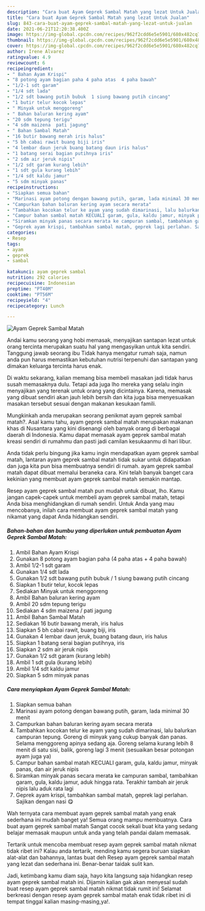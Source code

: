 ```yaml
---
description: "Cara buat Ayam Geprek Sambal Matah yang lezat Untuk Jualan"
title: "Cara buat Ayam Geprek Sambal Matah yang lezat Untuk Jualan"
slug: 843-cara-buat-ayam-geprek-sambal-matah-yang-lezat-untuk-jualan
date: 2021-06-21T12:20:38.400Z
image: https://img-global.cpcdn.com/recipes/962f2cdd6e5e5901/680x482cq70/ayam-geprek-sambal-matah-foto-resep-utama.jpg
thumbnail: https://img-global.cpcdn.com/recipes/962f2cdd6e5e5901/680x482cq70/ayam-geprek-sambal-matah-foto-resep-utama.jpg
cover: https://img-global.cpcdn.com/recipes/962f2cdd6e5e5901/680x482cq70/ayam-geprek-sambal-matah-foto-resep-utama.jpg
author: Irene Alvarez
ratingvalue: 4.9
reviewcount: 6
recipeingredient:
- " Bahan Ayam Krispi"
- "8 potong ayam bagian paha 4 paha atas  4 paha bawah"
- "1/2-1 sdt garam"
- "1/4 sdt lada"
- "1/2 sdt bawang putih bubuk  1 siung bawang putih cincang"
- "1 butir telur kocok lepas"
- " Minyak untuk menggoreng"
- " Bahan baluran kering ayam"
- "20 sdm tepung terigu"
- "4 sdm maizena  pati jagung"
- " Bahan Sambal Matah"
- "16 butir bawang merah iris halus"
- "5 bh cabai rawit buang biji iris"
- "4 lembar daun jeruk buang batang daun iris halus"
- "1 batang serai bagian putihnya iris"
- "2 sdm air jeruk nipis"
- "1/2 sdt garam kurang lebih"
- "1 sdt gula kurang lebih"
- "1/4 sdt kaldu jamur"
- "5 sdm minyak panas"
recipeinstructions:
- "Siapkan semua bahan"
- "Marinasi ayam potong dengan bawang putih, garam, lada minimal 30 menit"
- "Campurkan bahan baluran kering ayam secara merata"
- "Tambahkan kocokan telur ke ayam yang sudah dimarinasi, lalu balurkan campuran tepung. Goreng di minyak yang cukup banyak dan panas. Selama menggoreng apinya sedang aja. Goreng selama kurang lebih 8 menit di satu sisi, balik, goreng lagi 3 menit (sesuaikan besar potongan ayam juga ya)"
- "Campur bahan sambal matah KECUALI garam, gula, kaldu jamur, minyak panas, dan air jeruk nipis"
- "Siramkan minyak panas secara merata ke campuran sambal, tambahkan garam, gula, kaldu jamur, aduk hingga rata. Terakhir tambah air jeruk nipis lalu aduk rata lagi"
- "Geprek ayam krispi, tambahkan sambal matah, geprek lagi perlahan. Sajikan dengan nasi 😋"
categories:
- Resep
tags:
- ayam
- geprek
- sambal

katakunci: ayam geprek sambal 
nutrition: 292 calories
recipecuisine: Indonesian
preptime: "PT40M"
cooktime: "PT56M"
recipeyield: "4"
recipecategory: Lunch

---
```



![Ayam Geprek Sambal Matah](https://img-global.cpcdn.com/recipes/962f2cdd6e5e5901/680x482cq70/ayam-geprek-sambal-matah-foto-resep-utama.jpg)

Andai kamu seorang yang hobi memasak, menyajikan santapan lezat untuk orang tercinta merupakan suatu hal yang mengasyikan untuk kita sendiri. Tanggung jawab seorang ibu Tidak hanya mengatur rumah saja, namun anda pun harus memastikan kebutuhan nutrisi terpenuhi dan santapan yang dimakan keluarga tercinta harus enak.

Di waktu  sekarang, kalian memang bisa membeli masakan jadi tidak harus susah memasaknya dulu. Tetapi ada juga lho mereka yang selalu ingin menyajikan yang terenak untuk orang yang dicintainya. Karena, memasak yang dibuat sendiri akan jauh lebih bersih dan kita juga bisa menyesuaikan masakan tersebut sesuai dengan makanan kesukaan famili. 



Mungkinkah anda merupakan seorang penikmat ayam geprek sambal matah?. Asal kamu tahu, ayam geprek sambal matah merupakan makanan khas di Nusantara yang kini disenangi oleh banyak orang di berbagai daerah di Indonesia. Kamu dapat memasak ayam geprek sambal matah kreasi sendiri di rumahmu dan pasti jadi camilan kesukaanmu di hari libur.

Anda tidak perlu bingung jika kamu ingin mendapatkan ayam geprek sambal matah, lantaran ayam geprek sambal matah tidak sukar untuk didapatkan dan juga kita pun bisa membuatnya sendiri di rumah. ayam geprek sambal matah dapat dibuat memalui beraneka cara. Kini telah banyak banget cara kekinian yang membuat ayam geprek sambal matah semakin mantap.

Resep ayam geprek sambal matah pun mudah untuk dibuat, lho. Kamu jangan capek-capek untuk membeli ayam geprek sambal matah, tetapi Anda bisa menghidangkan di rumah sendiri. Untuk Anda yang mau mencobanya, inilah cara membuat ayam geprek sambal matah yang nikamat yang dapat Anda hidangkan sendiri.

<!--inarticleads1-->

##### Bahan-bahan dan bumbu yang diperlukan untuk pembuatan Ayam Geprek Sambal Matah:

1. Ambil  Bahan Ayam Krispi
1. Gunakan 8 potong ayam bagian paha (4 paha atas + 4 paha bawah)
1. Ambil 1/2-1 sdt garam
1. Gunakan 1/4 sdt lada
1. Gunakan 1/2 sdt bawang putih bubuk / 1 siung bawang putih cincang
1. Siapkan 1 butir telur, kocok lepas
1. Sediakan  Minyak untuk menggoreng
1. Ambil  Bahan baluran kering ayam
1. Ambil 20 sdm tepung terigu
1. Sediakan 4 sdm maizena / pati jagung
1. Ambil  Bahan Sambal Matah
1. Sediakan 16 butir bawang merah, iris halus
1. Siapkan 5 bh cabai rawit, buang biji, iris
1. Gunakan 4 lembar daun jeruk, buang batang daun, iris halus
1. Siapkan 1 batang serai bagian putihnya, iris
1. Siapkan 2 sdm air jeruk nipis
1. Gunakan 1/2 sdt garam (kurang lebih)
1. Ambil 1 sdt gula (kurang lebih)
1. Ambil 1/4 sdt kaldu jamur
1. Siapkan 5 sdm minyak panas




<!--inarticleads2-->

##### Cara menyiapkan Ayam Geprek Sambal Matah:

1. Siapkan semua bahan
1. Marinasi ayam potong dengan bawang putih, garam, lada minimal 30 menit
1. Campurkan bahan baluran kering ayam secara merata
1. Tambahkan kocokan telur ke ayam yang sudah dimarinasi, lalu balurkan campuran tepung. Goreng di minyak yang cukup banyak dan panas. Selama menggoreng apinya sedang aja. Goreng selama kurang lebih 8 menit di satu sisi, balik, goreng lagi 3 menit (sesuaikan besar potongan ayam juga ya)
1. Campur bahan sambal matah KECUALI garam, gula, kaldu jamur, minyak panas, dan air jeruk nipis
1. Siramkan minyak panas secara merata ke campuran sambal, tambahkan garam, gula, kaldu jamur, aduk hingga rata. Terakhir tambah air jeruk nipis lalu aduk rata lagi
1. Geprek ayam krispi, tambahkan sambal matah, geprek lagi perlahan. Sajikan dengan nasi 😋




Wah ternyata cara membuat ayam geprek sambal matah yang enak sederhana ini mudah banget ya! Semua orang mampu membuatnya. Cara buat ayam geprek sambal matah Sangat cocok sekali buat kita yang sedang belajar memasak maupun untuk anda yang telah pandai dalam memasak.

Tertarik untuk mencoba membuat resep ayam geprek sambal matah nikmat tidak ribet ini? Kalau anda tertarik, mending kamu segera buruan siapkan alat-alat dan bahannya, lantas buat deh Resep ayam geprek sambal matah yang lezat dan sederhana ini. Benar-benar taidak sulit kan. 

Jadi, ketimbang kamu diam saja, hayo kita langsung saja hidangkan resep ayam geprek sambal matah ini. Dijamin kalian gak akan menyesal sudah buat resep ayam geprek sambal matah nikmat tidak rumit ini! Selamat berkreasi dengan resep ayam geprek sambal matah enak tidak ribet ini di tempat tinggal kalian masing-masing,ya!.

